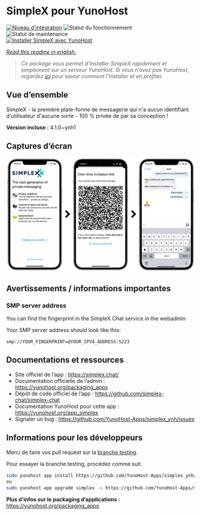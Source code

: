 <!--
N.B.: This README was automatically generated by https://github.com/YunoHost/apps/tree/master/tools/README-generator
It shall NOT be edited by hand.
-->

# SimpleX pour YunoHost

[![Niveau d’intégration](https://dash.yunohost.org/integration/simplex.svg)](https://dash.yunohost.org/appci/app/simplex) ![Statut du fonctionnement](https://ci-apps.yunohost.org/ci/badges/simplex.status.svg) ![Statut de maintenance](https://ci-apps.yunohost.org/ci/badges/simplex.maintain.svg)  
[![Installer SimpleX avec YunoHost](https://install-app.yunohost.org/install-with-yunohost.svg)](https://install-app.yunohost.org/?app=simplex)

*[Read this readme in english.](./README.md)*

> *Ce package vous permet d’installer SimpleX rapidement et simplement sur un serveur YunoHost.
Si vous n’avez pas YunoHost, regardez [ici](https://yunohost.org/#/install) pour savoir comment l’installer et en profiter.*

## Vue d’ensemble

SimpleX - la première plate-forme de messagerie qui n'a aucun identifiant d'utilisateur d'aucune sorte - 100 % privée de par sa conception !

**Version incluse :** 4.1.0~ynh1

## Captures d’écran

![Capture d’écran de SimpleX](./doc/screenshots/conversation.png)

## Avertissements / informations importantes

### SMP server address

You can find the fingerprint in the SimpleX Chat service in the webadmin

Your SMP server address should look like this:

```
smp://YOUR_FINGERPRINT=@YOUR_IPV4_ADDRESS:5223
```

## Documentations et ressources

* Site officiel de l’app : <https://simplex.chat/>
* Documentation officielle de l’admin : <https://yunohost.org/packaging_apps>
* Dépôt de code officiel de l’app : <https://github.com/simplex-chat/simplex-chat>
* Documentation YunoHost pour cette app : <https://yunohost.org/app_simplex>
* Signaler un bug : <https://github.com/YunoHost-Apps/simplex_ynh/issues>

## Informations pour les développeurs

Merci de faire vos pull request sur la [branche testing](https://github.com/YunoHost-Apps/simplex_ynh/tree/testing).

Pour essayer la branche testing, procédez comme suit.

``` bash
sudo yunohost app install https://github.com/YunoHost-Apps/simplex_ynh/tree/testing --debug
ou
sudo yunohost app upgrade simplex -u https://github.com/YunoHost-Apps/simplex_ynh/tree/testing --debug
```

**Plus d’infos sur le packaging d’applications :** <https://yunohost.org/packaging_apps>